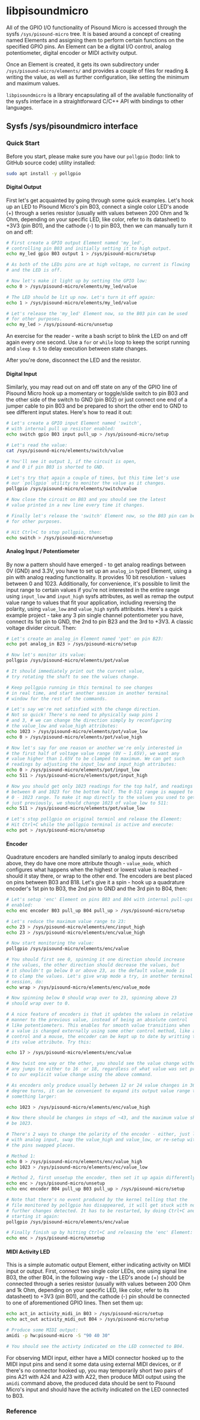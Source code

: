 # libpisoundmicro

All of the GPIO I/O functionality of Pisound Micro is accessed through the sysfs `/sys/pisound-micro` tree. It is based around a concept of creating named Elements and assigning them to perform certain functions on the specified GPIO pins. An Element can be a digital I/O control, analog potentiometer, digital encoder or MIDI activity output.

Once an Element is created, it gets its own subdirectory under `/sys/pisound-micro/elements/` and provides a couple of files for reading & writing the value, as well as further configuration, like setting the minimum and maximum values.

`libpisoundmicro` is a library encapsulating all of the available functionality of the sysfs interface in a straightforward C/C++ API with bindings to other languages.

## Sysfs /sys/pisoundmicro interface

### Quick Start

Before you start, please make sure you have our `pollgpio` (todo: link to GitHub source code) utility installed:

```bash
sudo apt install -y pollgpio
```

#### Digital Output

First let's get acquainted by going through some quick examples. Let's hook up an LED to Pisound Micro's pin B03, connect a single color LED's anode (+) through a series resistor (usually with values between 200 Ohm and 1k Ohm, depending on your specific LED, like color, refer to its datasheet) to +3V3 (pin B01), and the cathode (-) to pin B03, then we can manually turn it on and off:

```bash
# First create a GPIO output Element named 'my_led',
# controlling pin B03 and initially setting it to high output.
echo my_led gpio B03 output 1 > /sys/pisound-micro/setup

# As both of the LEDs pins are at high voltage, no current is flowing
# and the LED is off.

# Now let's make it light up by setting the GPIO low:
echo 0 > /sys/pisound-micro/elements/my_led/value

# The LED should be lit up now. Let's turn it off again:
echo 1 > /sys/pisound-micro/elements/my_led/value

# Let's release the 'my_led' Element now, so the B03 pin can be used
# for other purposes.
echo my_led > /sys/pisound-micro/unsetup
```

An exercise for the reader - write a bash script to blink the LED on and off again every one second. Use a `for` or `while` loop to keep the script running and `sleep 0.5` to delay execution between state changes.

After you're done, disconnect the LED and the resistor.

#### Digital Input

Similarly, you may read out on and off state on any of the GPIO line of Pisound Micro hook up a momentary or toggle/slide switch to pin B03 and the other side of the switch to GND (pin B02) or just connect one end of a jumper cable to pin B03 and be prepared to short the other end to GND to see different input states. Here's how to read it out:

```bash
# Let's create a GPIO input Element named 'switch',
# with internal pull up resistor enabled:
echo switch gpio B03 input pull_up > /sys/pisound-micro/setup

# Let's read the value:
cat /sys/pisound-micro/elements/switch/value

# You'll see it output 1, if the circuit is open,
# and 0 if pin B03 is shorted to GND.

# Let's try that again a couple of times, but this time let's use
# our `pollgpio` utility to monitor the value as it changes.
pollgpio /sys/pisound-micro/elements/switch/value

# Now close the circuit on B03 and you should see the latest
# value printed in a new line every time it changes.

# Finally let's release the 'switch' Element now, so the B03 pin can be used
# for other purposes.

# Hit Ctrl+C to stop pollgpio, then:
echo switch > /sys/pisound-micro/unsetup
```

#### Analog Input / Potentiometer

By now a pattern should have emerged - to get analog readings between 0V (GND) and 3.3V, you have to set up an `analog_in` typed Element, using a pin with analog reading functionality. It provides 10 bit resolution - values between 0 and 1023. Additionally, for convenience, it's possible to limit the input range to certain values if you're not interested in the entire range using `input_low` and `input_high` sysfs attributes, as well as remap the output value range to values that fit your application, including reversing the polarity, using `value_low` and `value_high` sysfs attributes. Here's a quick example project - take any 3 pin single channel potentiometer you have, connect its 1st pin to GND, the 2nd to pin B23 and the 3rd to +3V3. A classic voltage divider circuit. Then:

```bash
# Let's create an analog_in Element named 'pot' on pin B23:
echo pot analog_in B23 > /sys/pisound-micro/setup

# Now let's monitor its value:
pollgpio /sys/pisound-micro/elements/pot/value

# It should immediately print out the current value,
# try rotating the shaft to see the values change.

# Keep pollgpio running in this terminal to see changes
# in real time, and start another session in another terminal
# window for the rest of the commands.

# Let's say we're not satisfied with the change direction.
# Not so quick! There's no need to physically swap pins 1
# and 3, # we can change the direction simply by reconfiguring
# the value_low and value_high attributes:
echo 1023 > /sys/pisound-micro/elements/pot/value_low
echo 0 > /sys/pisound-micro/elements/pot/value_high

# Now let's say for one reason or another we're only interested in
# the first half of voltage value range (0V ~ 1.65V), we want any
# value higher than 1.65V to be clamped to maximum. We can get such
# readings by adjusting the input_low and input_high attributes:
echo 0 > /sys/pisound-micro/elements/pot/input_low
echo 511 > /sys/pisound-micro/elements/pot/input_high

# Now you should get only 1023 readings for the top half, and readings
# between 0 and 1023 for the bottom half. The 0-511 range is mapped to
# 0 - 1023 range. To make it map directly to the values you used to get
# just previously, we should change 1023 of value_low to 511:
echo 511 > /sys/pisound-micro/elements/pot/value_low

# Let's stop pollgpio on original terminl and release the Element:
# Hit Ctrl+C while the pollgpio terminal is active and execute:
echo pot > /sys/pisound-micro/unsetup
```

#### Encoder

Quadrature encoders are handled similarly to analog inputs described above, they do have one more attribute though - `value_mode`, which configures what happens when the highest or lowest value is reached - should it stay there, or wrap to the other end. The encoders are best placed on pins between B03 and B18. Let's give it a spin - hook up a quadrature encoder's 1st pin to B03, the 2nd pin to GND and the 3rd pin to B04, then:

```bash
# Let's setup 'enc' Element on pins B03 and B04 with internal pull-ups
# enabled:
echo enc encoder B03 pull_up B04 pull_up > /sys/pisound-micro/setup

# Let's reduce the maximum value range to 23:
echo 23 > /sys/pisound-micro/elements/enc/input_high
echo 23 > /sys/pisound-micro/elements/enc/value_high

# Now start monitoring the value:
pollgpio /sys/pisound-micro/elements/enc/value

# You should first see 0, spinning it one direction should increase
# the values, the other direction should decrease the values, but
# it shouldn't go below 0 or above 23, as the default value_mode is
# to clamp the values. Let's give wrap mode a try, in another terminal
# session, do:
echo wrap > /sys/pisound-micro/elements/enc/value_mode

# Now spinning below 0 should wrap over to 23, spinning above 23
# should wrap over to 0.

# A nice feature of encoders is that it updates the values in relative
# manner to the previous value, instead of being an absolute control
# like potentiometers. This enables for smooth value transitions when
# a value is changed externally using some other control method, like a UI
# control and a mouse, the encoder can be kept up to date by writting to
# its value attribute. Try this:

echo 17 > /sys/pisound-micro/elements/enc/value

# Now twist one way or the other, you should see the value change without
# any jumps to either to 16  or 18, regardless of what value was set prior
# to our explicit value change using the above command.

# As encoders only produce usually between 12 or 24 value changes in 360
# degree turns, it can be convenient to expand its output value range to
# something larger:

echo 1023 > /sys/pisound-micro/elements/enc/value_high

# Now there should be changes in steps of ~43, and the maximum value should
# be 1023.

# There's 2 ways to change the polarity of the encoder - either, just like
# with analog input, swap the value_high and value_low, or re-setup with
# the pins swapped places.

# Method 1:
echo 0 > /sys/pisound-micro/elements/enc/value_high
echo 1023 > /sys/pisound-micro/elements/enc/value_low

# Method 2, first unsetup the encoder, then set it up again differently:
echo enc > /sys/pisound-micro/unsetup
echo enc encoder B04 pull_up B03 pull_up > /sys/pisound-micro/setup

# Note that there's no event produced by the kernel telling that the
# file monitored by pollgpio has disappeared, it will get stuck with no
# further changes detected. It has to be restarted, by doing Ctrl+C and
# starting it again:
pollgpio /sys/pisound-micro/elements/enc/value

# Finally finish up by hitting Ctrl+C and releasing the 'enc' Element:
echo enc > /sys/pisound-micro/unsetup
```

#### MIDI Activity LED

This is a simple automatic output Element, either indicating activity on MIDI input or output. First, connect two single color LEDs, one using signal line B03, the other B04, in the following way - the LED's anode (+) should be connected through a series resistor (usually with values between 200 Ohm and 1k Ohm, depending on your specific LED, like color, refer to its datasheet) to +3V3 (pin B01), and the cathode (-) pin should be connected to one of aforementioned GPIO lines. Then set them up:

```bash
echo act_in activity_midi_in B03 > /sys/pisound-micro/setup
echo act_out activity_midi_out B04 > /sys/pisound-micro/setup

# Produce some MIDI output:
amidi -p hw:pisound-micro -S "90 40 30"

# You should see the activty indicated on the LED connected to B04.
```

For observing MIDI input, either have a MIDI connector hooked up to the MIDI input pins and send it some data using external MIDI devices, or if there's no connector hooked up, you may temporarily short two pairs of pins A21 with A24 and A23 with A22, then produce MIDI output using the `amidi` command above, the produced data should be sent to Pisound Micro's input and should have the activity indicated on the LED connected to B03.

### Reference
